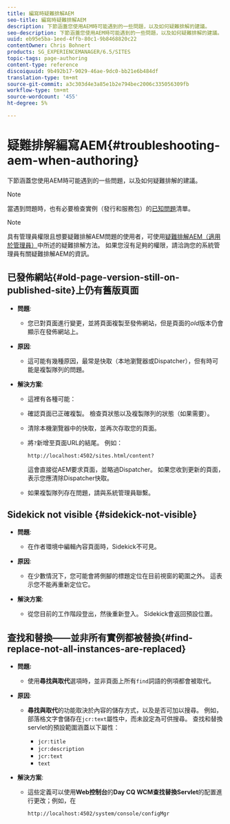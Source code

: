 ```yaml
---
title: 編寫時疑難排解AEM
seo-title: 編寫時疑難排解AEM
description: 下節涵蓋您使用AEM時可能遇到的一些問題，以及如何疑難排解的建議。
seo-description: 下節涵蓋您使用AEM時可能遇到的一些問題，以及如何疑難排解的建議。
uuid: eb95e5ba-1eed-4ffb-80c1-9b8468820c22
contentOwner: Chris Bohnert
products: SG_EXPERIENCEMANAGER/6.5/SITES
topic-tags: page-authoring
content-type: reference
discoiquuid: 9b492b17-9029-46ae-9dc0-bb21e6b484df
translation-type: tm+mt
source-git-commit: a3c303d4e3a85e1b2e794bec2006c335056309fb
workflow-type: tm+mt
source-wordcount: '455'
ht-degree: 5%

---
```



# 疑難排解編寫AEM{#troubleshooting-aem-when-authoring}

下節涵蓋您使用AEM時可能遇到的一些問題，以及如何疑難排解的建議。

>[!NOTE]
>
>當遇到問題時，也有必要檢查實例（發行和服務包）的[已知問題](/help/release-notes/known-issues.md)清單。

>[!NOTE]
>
>具有管理員權限且想要疑難排解AEM問題的使用者，可使用[疑難排解AEM（適用於管理員）](/help/sites-administering/troubleshoot.md)中所述的疑難排解方法。 如果您沒有足夠的權限，請洽詢您的系統管理員有關疑難排解AEM的資訊。

## 已發佈網站{#old-page-version-still-on-published-site}上仍有舊版頁面

* **問題**:

   * 您已對頁面進行變更，並將頁面複製至發佈網站，但是頁面的&#x200B;*old*&#x200B;版本仍會顯示在發佈網站上。

* **原因**:

   * 這可能有幾種原因，最常是快取（本地瀏覽器或Dispatcher），但有時可能是複製隊列的問題。

* **解決方案**:

   * 這裡有各種可能：
   * 確認頁面已正確複製。 檢查頁狀態以及複製隊列的狀態（如果需要）。
   * 清除本機瀏覽器中的快取，並再次存取您的頁面。
   * 將`?`新增至頁面URL的結尾。 例如：

      `http://localhost:4502/sites.html/content?`

      這會直接從AEM要求頁面，並略過Dispatcher。 如果您收到更新的頁面，表示您應清除Dispatcher快取。

   * 如果複製隊列存在問題，請與系統管理員聯繫。

## Sidekick not visible {#sidekick-not-visible}

* **問題**:

   * 在作者環境中編輯內容頁面時，Sidekick不可見。

* **原因**:

   * 在少數情況下，您可能會將側腳的標題定位在目前視窗的範圍之外。 這表示您不能再重新定位它。

* **解決方案**:

   * 從您目前的工作階段登出，然後重新登入。 Sidekick會返回預設位置。

## 查找和替換——並非所有實例都被替換{#find-replace-not-all-instances-are-replaced}

* **問題:**

   * 使用&#x200B;**尋找與取代**&#x200B;選項時，並非頁面上所有`find`詞語的例項都會被取代。

* **原因**:

   * **尋找與取代**&#x200B;的功能取決於內容的儲存方式，以及是否可加以搜尋。 例如，部落格文字會儲存在`jcr:text`屬性中，而未設定為可供搜尋。 查找和替換servlet的預設範圍涵蓋以下屬性：

      * `jcr:title`
      * `jcr:description`
      * `jcr:text`
      * `text`

* **解決方案**:

   * 這些定義可以使用&#x200B;**Web控制台**&#x200B;的&#x200B;**Day CQ WCM查找替換Servlet**&#x200B;的配置進行更改；例如，在

      `http://localhost:4502/system/console/configMgr`

